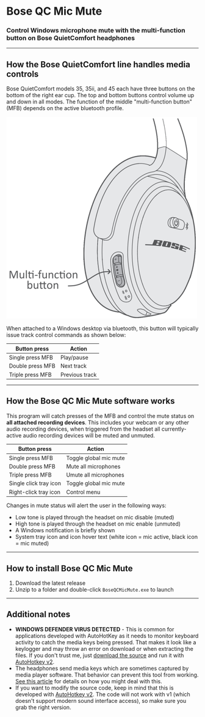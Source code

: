 # Bose QC Mic Mute

### Control Windows microphone mute with the multi-function button on Bose QuietComfort headphones

---

## How the Bose QuietComfort line handles media controls

Bose QuietComfort models 35, 35ii, and 45 each have three buttons on the bottom of the right ear cup.  The top and bottom buttons control volume up and down in all modes.  The function of the middle "multi-function button" (MFB) depends on the active bluetooth profile.

![Bose QC buttons](https://github.com/aderusha/BoseQCMicMute/blob/main/images/qcbuttons.png?raw=true)

When attached to a Windows desktop via bluetooth, this button will typically issue track control commands as shown below:

| Button press           | Action         |
|------------------------|----------------|
| Single press MFB       | Play/pause     |
| Double press MFB       | Next track     |
| Triple press MFB       | Previous track |

---

## How the Bose QC Mic Mute software works

This program will catch presses of the MFB and control the mute status on **all attached recording devices**.  This includes your webcam or any other audio recording devices, when triggered from the headset all currently-active audio recording devices will be muted and unmuted.

| Button press           | Action                 |
|------------------------|------------------------|
| Single press MFB       | Toggle global mic mute |
| Double press MFB       | Mute all microphones   |
| Triple press MFB       | Umute all microphones  |
| Single click tray icon | Toggle global mic mute |
| Right-click tray icon  | Control menu           |

Changes in mute status will alert the user in the following ways:

* Low tone is played through the headset on mic disable (muted)
* High tone is played through the headset on mic enable (unmuted)
* A Windows notification is briefly shown
* System tray icon and icon hover text (white icon = mic active, black icon = mic muted)

---

## How to install Bose QC Mic Mute

1. Download the latest release
2. Unzip to a folder and double-click `BoseQCMicMute.exe` to launch

---

## Additional notes

* **WINDOWS DEFENDER VIRUS DETECTED** - This is common for applications developed with AutoHotKey as it needs to monitor keyboard activity to catch the media keys being pressed.  That makes it look like a keylogger and may throw an error on download or when extracting the files.  If you don't trust me, just [download the source](https://github.com/aderusha/BoseQCMicMute/releases) and run it with [AutoHotkey v2](https://www.autohotkey.com/v2/).
* The headphones send media keys which are sometimes captured by media player software.  That behavior can prevent this tool from working.  [See this article](https://www.askvg.com/fix-media-keys-not-working-in-spotify-itunes-and-other-media-players/) for details on how you might deal with this.
* If you want to modify the source code, keep in mind that this is developed with [AutoHotkey v2](https://www.autohotkey.com/v2/).  The code will not work with v1 (which doesn't support modern sound interface access), so make sure you grab the right version.